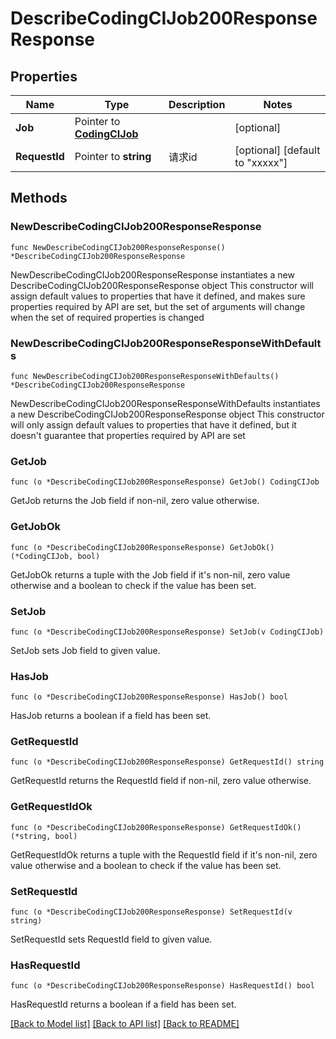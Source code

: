 # DescribeCodingCIJob200ResponseResponse

## Properties

Name | Type | Description | Notes
------------ | ------------- | ------------- | -------------
**Job** | Pointer to [**CodingCIJob**](CodingCIJob.md) |  | [optional] 
**RequestId** | Pointer to **string** | 请求id | [optional] [default to "xxxxx"]

## Methods

### NewDescribeCodingCIJob200ResponseResponse

`func NewDescribeCodingCIJob200ResponseResponse() *DescribeCodingCIJob200ResponseResponse`

NewDescribeCodingCIJob200ResponseResponse instantiates a new DescribeCodingCIJob200ResponseResponse object
This constructor will assign default values to properties that have it defined,
and makes sure properties required by API are set, but the set of arguments
will change when the set of required properties is changed

### NewDescribeCodingCIJob200ResponseResponseWithDefaults

`func NewDescribeCodingCIJob200ResponseResponseWithDefaults() *DescribeCodingCIJob200ResponseResponse`

NewDescribeCodingCIJob200ResponseResponseWithDefaults instantiates a new DescribeCodingCIJob200ResponseResponse object
This constructor will only assign default values to properties that have it defined,
but it doesn't guarantee that properties required by API are set

### GetJob

`func (o *DescribeCodingCIJob200ResponseResponse) GetJob() CodingCIJob`

GetJob returns the Job field if non-nil, zero value otherwise.

### GetJobOk

`func (o *DescribeCodingCIJob200ResponseResponse) GetJobOk() (*CodingCIJob, bool)`

GetJobOk returns a tuple with the Job field if it's non-nil, zero value otherwise
and a boolean to check if the value has been set.

### SetJob

`func (o *DescribeCodingCIJob200ResponseResponse) SetJob(v CodingCIJob)`

SetJob sets Job field to given value.

### HasJob

`func (o *DescribeCodingCIJob200ResponseResponse) HasJob() bool`

HasJob returns a boolean if a field has been set.

### GetRequestId

`func (o *DescribeCodingCIJob200ResponseResponse) GetRequestId() string`

GetRequestId returns the RequestId field if non-nil, zero value otherwise.

### GetRequestIdOk

`func (o *DescribeCodingCIJob200ResponseResponse) GetRequestIdOk() (*string, bool)`

GetRequestIdOk returns a tuple with the RequestId field if it's non-nil, zero value otherwise
and a boolean to check if the value has been set.

### SetRequestId

`func (o *DescribeCodingCIJob200ResponseResponse) SetRequestId(v string)`

SetRequestId sets RequestId field to given value.

### HasRequestId

`func (o *DescribeCodingCIJob200ResponseResponse) HasRequestId() bool`

HasRequestId returns a boolean if a field has been set.


[[Back to Model list]](../README.md#documentation-for-models) [[Back to API list]](../README.md#documentation-for-api-endpoints) [[Back to README]](../README.md)


